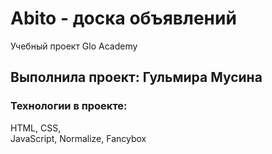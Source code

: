# Abito - доска объявлений
Учебный проект Glo Academy

## Выполнила проект: Гульмира Мусина

### Технологии в проекте:
HTML, 
CSS,  
JavaScript, 
Normalize, 
Fancybox
